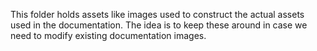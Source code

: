 This folder holds assets like images used to construct the actual
assets used in the documentation.  The idea is to keep these around
in case we need to modify existing documentation images.
